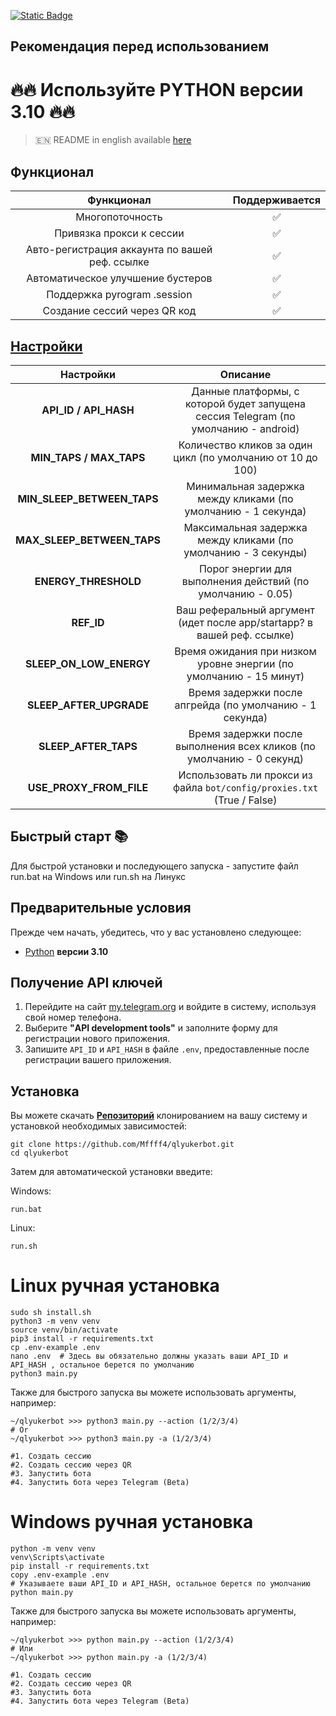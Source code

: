 [![Static Badge](https://img.shields.io/badge/Телеграм-Ссылка_на_бота-Link?style=for-the-badge&logo=Telegram&logoColor=white&logoSize=auto&color=blue)](https://t.me/qlyukerbot/start?startapp=bro-228618799)

## Рекомендация перед использованием

# 🔥🔥 Используйте PYTHON версии 3.10 🔥🔥

> 🇪🇳 README in english available [here](README-EN)

## Функционал  
|                   Функционал                   | Поддерживается |
|:----------------------------------------------:|:--------------:|
|                Многопоточность                 |       ✅        | 
|            Привязка прокси к сессии            |       ✅        | 
| Авто-регистрация аккаунта по вашей реф. ссылке |       ✅        |
|     Автоматическое улучшение бустеров          |       ✅        |
|          Поддержка pyrogram .session           |       ✅        |
|          Создание сессий через QR код          |       ✅        |


## [Настройки](https://github.com/Mffff4/qlyukerbot/blob/main/.env-example/)
|          Настройки          |                                      Описание                                       |
|:---------------------------:|:-----------------------------------------------------------------------------------:|
|    **API_ID / API_HASH**    | Данные платформы, с которой будет запущена сессия Telegram (по умолчанию - android) |
|       **MIN_TAPS / MAX_TAPS**        |            Количество кликов за один цикл (по умолчанию от 10 до 100)            |
|         **MIN_SLEEP_BETWEEN_TAPS**          |      Минимальная задержка между кликами (по умолчанию - 1 секунда)       |
| **MAX_SLEEP_BETWEEN_TAPS** |                                 Максимальная задержка между кликами (по умолчанию - 3 секунды)                                 |
|   **ENERGY_THRESHOLD**   |            Порог энергии для выполнения действий (по умолчанию - 0.05)            |
|         **REF_ID**          |       Ваш реферальный аргумент (идет после app/startapp? в вашей реф. ссылке)       |
|         **SLEEP_ON_LOW_ENERGY**          |       Время ожидания при низком уровне энергии (по умолчанию - 15 минут)       |
|         **SLEEP_AFTER_UPGRADE**          |       Время задержки после апгрейда (по умолчанию - 1 секунда)       |
|         **SLEEP_AFTER_TAPS**          |       Время задержки после выполнения всех кликов (по умолчанию - 0 секунд)       |
|   **USE_PROXY_FROM_FILE**   |       Использовать ли прокси из файла `bot/config/proxies.txt` (True / False)       |

## Быстрый старт 📚

Для быстрой установки и последующего запуска - запустите файл run.bat на Windows или run.sh на Линукс

## Предварительные условия
Прежде чем начать, убедитесь, что у вас установлено следующее:
- [Python](https://www.python.org/downloads/) **версии 3.10**

## Получение API ключей
1. Перейдите на сайт [my.telegram.org](https://my.telegram.org) и войдите в систему, используя свой номер телефона.
2. Выберите **"API development tools"** и заполните форму для регистрации нового приложения.
3. Запишите `API_ID` и `API_HASH` в файле `.env`, предоставленные после регистрации вашего приложения.

## Установка
Вы можете скачать [**Репозиторий**](https://github.com/Mffff4/qlyukerbot.git) клонированием на вашу систему и установкой необходимых зависимостей:
```shell
git clone https://github.com/Mffff4/qlyukerbot.git
cd qlyukerbot
```

Затем для автоматической установки введите:

Windows:
```shell
run.bat
```

Linux:
```shell
run.sh
```

# Linux ручная установка
```shell
sudo sh install.sh
python3 -m venv venv
source venv/bin/activate
pip3 install -r requirements.txt
cp .env-example .env
nano .env  # Здесь вы обязательно должны указать ваши API_ID и API_HASH , остальное берется по умолчанию
python3 main.py
```

Также для быстрого запуска вы можете использовать аргументы, например:
```shell
~/qlyukerbot >>> python3 main.py --action (1/2/3/4)
# Or
~/qlyukerbot >>> python3 main.py -a (1/2/3/4)

#1. Создать сессию
#2. Создать сессию через QR
#3. Запустить бота
#4. Запустить бота через Telegram (Beta)
```


# Windows ручная установка
```shell
python -m venv venv
venv\Scripts\activate
pip install -r requirements.txt
copy .env-example .env
# Указываете ваши API_ID и API_HASH, остальное берется по умолчанию
python main.py
```

Также для быстрого запуска вы можете использовать аргументы, например:
```shell
~/qlyukerbot >>> python main.py --action (1/2/3/4)
# Или
~/qlyukerbot >>> python main.py -a (1/2/3/4)

#1. Создать сессию
#2. Создать сессию через QR
#3. Запустить бота
#4. Запустить бота через Telegram (Beta)
```

